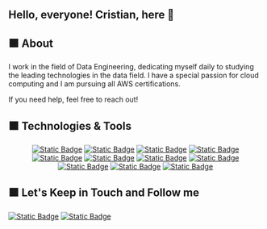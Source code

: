 ## Hello, everyone! Cristian, here 👋


⬛ About
----------------------------
I work in the field of Data Engineering, dedicating myself daily to studying the leading technologies in the data field. I have a special passion for cloud computing and I am pursuing all AWS certifications.

If you need help, feel free to reach out!

⬛ Technologies & Tools
----------------------------
<p align="center">
  <a href="https://github.com/crismassaneiro"><img alt="Static Badge" src="https://img.shields.io/badge/Python-blue?style=for-the-badge&logo=python&logoColor=white&labelColor=%233776AB&color=white"></a>
  <a href="https://github.com/crismassaneiro"><img alt="Static Badge" src="https://img.shields.io/badge/amazon-aws?style=for-the-badge&logo=amazonaws&logoColor=white&color=%23232F3E"></a>
  <a href="https://github.com/crismassaneiro"><img alt="Static Badge" src="https://img.shields.io/badge/postgresql-sql?style=for-the-badge&logo=postgresql&logoColor=white&labelColor=%234169E1&color=%234169E1"></a>
  <a href="https://github.com/crismassaneiro"><img alt="Static Badge" src="https://img.shields.io/badge/mysql-sql?style=for-the-badge&logo=mysql&logoColor=white&labelColor=%234479A1&color=%234479A1"></a>
  <a href="https://github.com/crismassaneiro"><img alt="Static Badge" src="https://img.shields.io/badge/github-r?style=for-the-badge&logo=github&logoColor=white&labelColor=%23181717&color=%23181717"></a>
  <a href="https://github.com/crismassaneiro"><img alt="Static Badge" src="https://img.shields.io/badge/jupyter-r?style=for-the-badge&logo=jupyter&logoColor=white&labelColor=%23F37626&color=%23F37626"></a>
  <a href="https://github.com/crismassaneiro"><img alt="Static Badge" src="https://img.shields.io/badge/serverless-s?style=for-the-badge&logo=serverless&logoColor=white&labelColor=%23FD5750&color=%23FD5750"></a>
  <a href="https://github.com/crismassaneiro"><img alt="Static Badge" src="https://img.shields.io/badge/linux-x?style=for-the-badge&logo=linux&logoColor=white&labelColor=%23FCC624&color=%23FCC624&link=https%3A%2F%2Fgithub.com%2Fcrismassaneiro"></a>
  <a href="https://github.com/crismassaneiro"><img alt="Static Badge" src="https://img.shields.io/badge/apacheairflow-w?style=for-the-badge&logo=apacheairflow&logoColor=white&labelColor=%23017CEE&color=%23017CEE&link=https%3A%2F%2Fwww.linkedin.com%2Fin%2Fcristianmassaneiro%2F"></a>
  <a href="https://github.com/crismassaneiro"><img alt="Static Badge" src="https://img.shields.io/badge/apachespark-k?style=for-the-badge&logo=apachespark&logoColor=white&labelColor=%23E25A1C&color=%23E25A1C&link=https%3A%2F%2Fwww.linkedin.com%2Fin%2Fcristianmassaneiro%2F"></a>
  <a href="https://github.com/crismassaneiro"><img alt="Static Badge" src="https://img.shields.io/badge/mongodb-b?style=for-the-badge&logo=mongodb&logoColor=white&labelColor=%2347A248&color=%2347A248&link=https%3A%2F%2Fwww.linkedin.com%2Fin%2Fcristianmassaneiro%2F"></a>
</p>

⬛ Let's Keep in Touch and Follow me
-----------------------------
<a href="https://www.linkedin.com/in/cristianmassaneiro/" target="_blank"><img alt="Static Badge" src="https://img.shields.io/badge/linkedin-x?style=for-the-badge&logo=linkedin&logoColor=white&labelColor=%230A66C2&color=%230A66C2"></a>
<a href="https://twitter.com/CristianWorc"><img alt="Static Badge" src="https://img.shields.io/badge/X--X?style=for-the-badge&logo=x&logoColor=white&label=X-or-Twitter&labelColor=%23000000&color=%23000000&link=https%3A%2F%2Fwww.linkedin.com%2Fin%2Fcristianmassaneiro%2F"></a>
